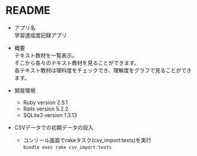# README
- アプリ名  
  学習達成度記録アプリ
- 概要  
  テキスト教材を一覧表示。  
  そこから各々のテキスト教材を見ることができます。  
  各テキスト教材は理科度をチェックでき、理解度をグラフで見ることができます。

- 開発環境
  - Ruby version  2.5.1
  - Rails version  5.2.2
  - SQLite3 version 1.3.13

- CSVデータでの初期データの投入
  - コンソール画面でrakeタスク(csv_import:texts)を実行  
    ```bundle exec rake csv_import:texts```

